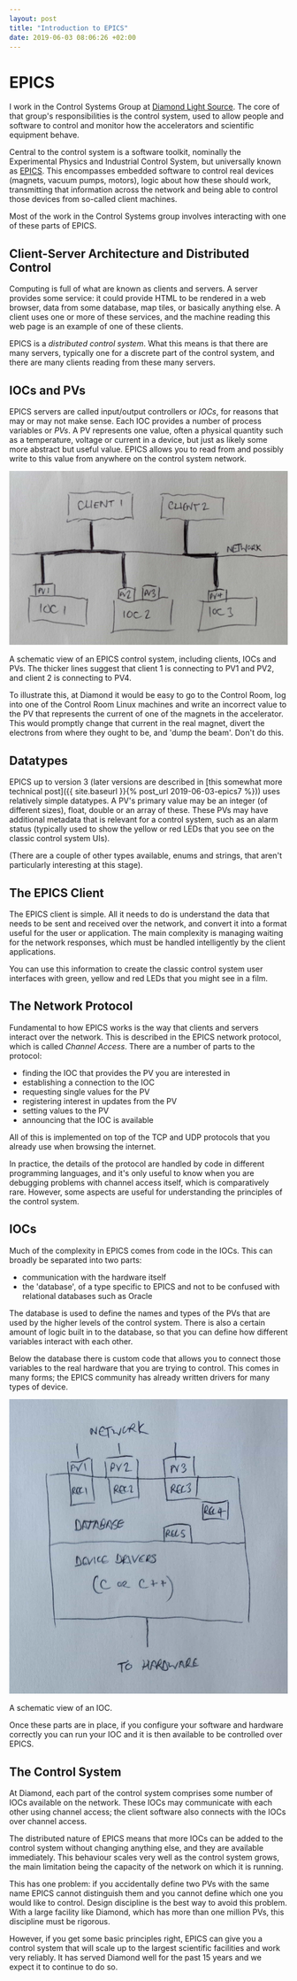 ```yaml
---
layout: post
title: "Introduction to EPICS"
date: 2019-06-03 08:06:26 +02:00
---
```


# EPICS

I work in the Control Systems Group at
[Diamond Light Source](https://www.diamond.ac.uk). The core of that group's
responsibilities is the control system, used to allow people and software to
control and monitor how the accelerators and scientific equipment behave.

Central to the control system is a software toolkit, nominally the Experimental
Physics and Industrial Control System, but universally known as
[EPICS](https://epics-controls.org/). This encompasses embedded software to
control real devices (magnets, vacuum pumps, motors), logic about how these
should work, transmitting that information across the network and being
able to control those devices from so-called client machines.

Most of the work in the Control Systems group involves interacting with one of
these parts of EPICS.

## Client-Server Architecture and Distributed Control

Computing is full of what are known as clients and servers. A server provides
some service: it could provide HTML to be rendered in a web browser, data from
some database, map tiles, or basically anything else. A client uses one or more
of these services, and the machine reading this web page is an example of one of
these clients.

EPICS is a _distributed control system_. What this means is that there are many
servers, typically one for a discrete part of the control system, and there are
many clients reading from these many servers.

## IOCs and PVs

EPICS servers are called input/output controllers or *IOCs*, for reasons that may
or may not make sense. Each IOC provides a number of process variables or *PVs*. A PV
represents one value, often a physical quantity such as a temperature, voltage or
current in a device, but just as likely some more abstract but useful value.
EPICS allows you to read from and possibly write to this value from anywhere on
the control system network.

<img src="/static/blog/epics.jpg" alt="epics" class="blog-img"/>
<p class="blog-img-caption">
A schematic view of an EPICS control system, including clients, IOCs and PVs.
The thicker lines suggest that client 1 is connecting to PV1 and PV2, and client 2
is connecting to PV4.
</p>

To illustrate this, at Diamond it would be easy to go to the Control Room, log into
one of the Control Room Linux machines and write an incorrect value to the PV
that represents the current of one of the magnets in the accelerator. This would
promptly change that current in the real magnet, divert the electrons from where
they ought to be, and 'dump the beam'. Don't do this.


## Datatypes

EPICS up to version 3 (later versions are described in
[this somewhat more technical post]({{ site.baseurl }}{% post_url 2019-06-03-epics7 %})) uses relatively simple
datatypes. A PV's primary value may be an integer (of different sizes), float,
double or an array of these. These PVs may have additional metadata
that is relevant for a control system, such as an alarm status (typically
used to show the yellow or red LEDs that you see on the classic control
system UIs).

(There are a couple of other types available, enums and strings, that aren't
particularly interesting at this stage).

## The EPICS Client

The EPICS client is simple. All it needs to do is understand the data that needs
to be sent and received over the network, and convert it into a format useful
for the user or application. The main complexity is managing waiting for the
network responses, which must be handled intelligently by the client applications.

You can use this information to create the classic control system user interfaces
with green, yellow and red LEDs that you might see in a film.

## The Network Protocol

Fundamental to how EPICS works is the way that clients and servers interact over
the network. This is described in the EPICS network protocol, which is called
*Channel Access*. There are a number of parts to the protocol:

* finding the IOC that provides the PV you are interested in
* establishing a connection to the IOC
* requesting single values for the PV
* registering interest in updates from the PV
* setting values to the PV
* announcing that the IOC is available

All of this is implemented on top of the TCP and UDP protocols that you already
use when browsing the internet.

In practice, the details of the protocol are handled by code in different
programming languages, and it's only useful to know when you are debugging
problems with channel access itself, which is comparatively rare.  However,
some aspects are useful for understanding the principles of the control
system.

## IOCs

Much of the complexity in EPICS comes from code in the IOCs. This can broadly
be separated into two parts:

* communication with the hardware itself
* the 'database', of a type specific to EPICS and not to be confused with
  relational databases such as Oracle

The database is used to define the names and types of the PVs
that are used by the higher levels of the control system. There is also a
certain amount of logic built in to the database, so that you can define how
different variables interact with each other.

Below the database there is custom code that allows you to connect those variables
to the real hardware that you are trying to control. This comes in many forms;
the EPICS community has already written drivers for many types of device.

<img src="/static/blog/ioc.jpg" alt="ioc" class="blog-img" />
<p class="blog-img-caption">A schematic view of an IOC.</p>

Once these parts are in place, if you configure your software and hardware
correctly you can run your IOC and it is then available to be controlled over
EPICS.

## The Control System

At Diamond, each part of the control system comprises some number of IOCs
available on the network. These IOCs may communicate with each other using
channel access; the client software also connects with the IOCs over channel
access.

The distributed nature of EPICS means that more IOCs can be added to the control
system without changing anything else, and they are available immediately.
This behaviour scales very well as the control system grows, the main limitation
being the capacity of the network on which it is running.

This has one problem: if you accidentally define two PVs with the same name
EPICS cannot distinguish them and you cannot define which one you would like
to control. Design discipline is the best way to avoid this problem. With
a large facility like Diamond, which has more than one million PVs, this
discipline must be rigorous.

However, if you get some basic principles right, EPICS can give you a
control system that will scale up to the largest scientific facilities
and work very reliably. It has served Diamond well for the past 15
years and we expect it to continue to do so.
